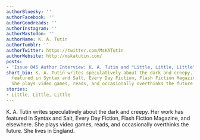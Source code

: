```yaml
---
authorBluesky: ''
authorFacebook: ''
authorGoodreads: ''
authorInstagram: ''
authorMastodon: ''
authorName: K. A. Tutin
authorTumblr: ''
authorTwitter: https://twitter.com/MsKATutin
authorWebsite: http://mskatutin.com/
posts:
- 'Issue 045 Author Interview: K. A. Tutin and "Little, Little, Little"'
short_bio: K. A. Tutin writes speculatively about the dark and creepy. Her work has
  featured in Syntax and Salt, Every Day Fiction, Flash Fiction Magazine, and elsewhere.
  She plays video games, reads, and occasionally overthinks the future.
stories:
- Little, Little, Little
---
```


K. A. Tutin writes speculatively about the dark and creepy. Her work has featured in Syntax and Salt, Every Day Fiction, Flash Fiction Magazine, and elsewhere. She plays video games, reads, and occasionally overthinks the future.
She lives in England.